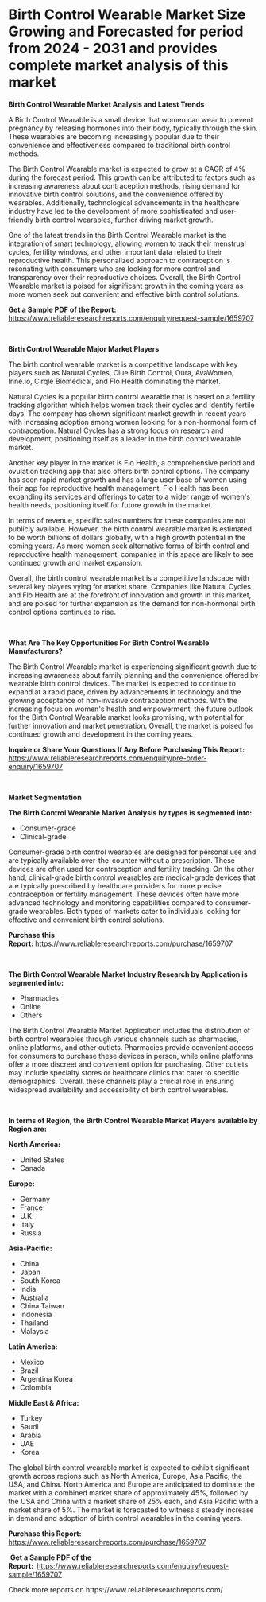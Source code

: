 <p><h1>Birth Control Wearable Market Size Growing and Forecasted for period from 2024 - 2031 and provides complete market analysis of this market</h1></p><p><strong>Birth Control Wearable Market Analysis and Latest Trends</strong></p>
<p><p>A Birth Control Wearable is a small device that women can wear to prevent pregnancy by releasing hormones into their body, typically through the skin. These wearables are becoming increasingly popular due to their convenience and effectiveness compared to traditional birth control methods.</p><p>The Birth Control Wearable market is expected to grow at a CAGR of 4% during the forecast period. This growth can be attributed to factors such as increasing awareness about contraception methods, rising demand for innovative birth control solutions, and the convenience offered by wearables. Additionally, technological advancements in the healthcare industry have led to the development of more sophisticated and user-friendly birth control wearables, further driving market growth.</p><p>One of the latest trends in the Birth Control Wearable market is the integration of smart technology, allowing women to track their menstrual cycles, fertility windows, and other important data related to their reproductive health. This personalized approach to contraception is resonating with consumers who are looking for more control and transparency over their reproductive choices. Overall, the Birth Control Wearable market is poised for significant growth in the coming years as more women seek out convenient and effective birth control solutions.</p></p>
<p><strong>Get a Sample PDF of the Report:&nbsp;</strong> <a href="https://www.reliableresearchreports.com/enquiry/request-sample/1659707">https://www.reliableresearchreports.com/enquiry/request-sample/1659707</a></p>
<p>&nbsp;</p>
<p><strong>Birth Control Wearable Major Market Players</strong></p>
<p><p>The birth control wearable market is a competitive landscape with key players such as Natural Cycles, Clue Birth Control, Oura, AvaWomen, Inne.io, Cirqle Biomedical, and Flo Health dominating the market. </p><p>Natural Cycles is a popular birth control wearable that is based on a fertility tracking algorithm which helps women track their cycles and identify fertile days. The company has shown significant market growth in recent years with increasing adoption among women looking for a non-hormonal form of contraception. Natural Cycles has a strong focus on research and development, positioning itself as a leader in the birth control wearable market.</p><p>Another key player in the market is Flo Health, a comprehensive period and ovulation tracking app that also offers birth control options. The company has seen rapid market growth and has a large user base of women using their app for reproductive health management. Flo Health has been expanding its services and offerings to cater to a wider range of women's health needs, positioning itself for future growth in the market.</p><p>In terms of revenue, specific sales numbers for these companies are not publicly available. However, the birth control wearable market is estimated to be worth billions of dollars globally, with a high growth potential in the coming years. As more women seek alternative forms of birth control and reproductive health management, companies in this space are likely to see continued growth and market expansion.</p><p>Overall, the birth control wearable market is a competitive landscape with several key players vying for market share. Companies like Natural Cycles and Flo Health are at the forefront of innovation and growth in this market, and are poised for further expansion as the demand for non-hormonal birth control options continues to rise.</p></p>
<p>&nbsp;</p>
<p><strong>What Are The Key Opportunities For Birth Control Wearable Manufacturers?</strong></p>
<p><p>The Birth Control Wearable market is experiencing significant growth due to increasing awareness about family planning and the convenience offered by wearable birth control devices. The market is expected to continue to expand at a rapid pace, driven by advancements in technology and the growing acceptance of non-invasive contraception methods. With the increasing focus on women's health and empowerment, the future outlook for the Birth Control Wearable market looks promising, with potential for further innovation and market penetration. Overall, the market is poised for continued growth and development in the coming years.</p></p>
<p><strong>Inquire or Share Your Questions If Any Before Purchasing This Report:</strong> <a href="https://www.reliableresearchreports.com/enquiry/pre-order-enquiry/1659707">https://www.reliableresearchreports.com/enquiry/pre-order-enquiry/1659707</a></p>
<p>&nbsp;</p>
<p><strong>Market Segmentation</strong></p>
<p><strong>The Birth Control Wearable Market Analysis by types is segmented into:</strong></p>
<p><ul><li>Consumer-grade</li><li>Clinical-grade</li></ul></p>
<p><p>Consumer-grade birth control wearables are designed for personal use and are typically available over-the-counter without a prescription. These devices are often used for contraception and fertility tracking. On the other hand, clinical-grade birth control wearables are medical-grade devices that are typically prescribed by healthcare providers for more precise contraception or fertility management. These devices often have more advanced technology and monitoring capabilities compared to consumer-grade wearables. Both types of markets cater to individuals looking for effective and convenient birth control solutions.</p></p>
<p><strong>Purchase this Report:&nbsp;</strong><a href="https://www.reliableresearchreports.com/purchase/1659707">https://www.reliableresearchreports.com/purchase/1659707</a></p>
<p>&nbsp;</p>
<p><strong>The Birth Control Wearable Market Industry Research by Application is segmented into:</strong></p>
<p><ul><li>Pharmacies</li><li>Online</li><li>Others</li></ul></p>
<p><p>The Birth Control Wearable Market Application includes the distribution of birth control wearables through various channels such as pharmacies, online platforms, and other outlets. Pharmacies provide convenient access for consumers to purchase these devices in person, while online platforms offer a more discreet and convenient option for purchasing. Other outlets may include specialty stores or healthcare clinics that cater to specific demographics. Overall, these channels play a crucial role in ensuring widespread availability and accessibility of birth control wearables.</p></p>
<p>&nbsp;</p>
<p><strong>In terms of Region, the Birth Control Wearable Market Players available by Region are:</strong></p>
<p>
    <p> <strong> North America: </strong>
        <ul>
            <li>United States</li>
            <li>Canada</li>
        </ul>
        </p> 
    <p> <strong> Europe: </strong>
        <ul>
            <li>Germany</li>
            <li>France</li>
            <li>U.K.</li>
            <li>Italy</li>
            <li>Russia</li>
        </ul>
        </p> 
    <p> <strong> Asia-Pacific: </strong>
        <ul>
            <li>China</li>
            <li>Japan</li>
            <li>South Korea</li>
            <li>India</li>
            <li>Australia</li>
            <li>China Taiwan</li>
            <li>Indonesia</li>
            <li>Thailand</li>
            <li>Malaysia</li>
        </ul>
        </p> 
    <p> <strong> Latin America: </strong>
        <ul>
            <li>Mexico</li>
            <li>Brazil</li>
            <li>Argentina Korea</li>
            <li>Colombia</li>
        </ul>
        </p> 
    <p> <strong> Middle East & Africa: </strong>
        <ul>
            <li>Turkey</li>
            <li>Saudi</li>
            <li>Arabia</li>
            <li>UAE</li>
            <li>Korea</li>
        </ul>
    </p>
    </p>
<p><p>The global birth control wearable market is expected to exhibit significant growth across regions such as North America, Europe, Asia Pacific, the USA, and China. North America and Europe are anticipated to dominate the market with a combined market share of approximately 45%, followed by the USA and China with a market share of 25% each, and Asia Pacific with a market share of 5%. The market is forecasted to witness a steady increase in demand and adoption of birth control wearables in the coming years.</p></p>
<p><strong>Purchase this Report: </strong><a href="https://www.reliableresearchreports.com/purchase/1659707">https://www.reliableresearchreports.com/purchase/1659707</a></p>
<p>&nbsp;<strong>Get a Sample PDF of the Report:&nbsp;&nbsp;</strong><a href="https://www.reliableresearchreports.com/enquiry/request-sample/1659707">https://www.reliableresearchreports.com/enquiry/request-sample/1659707</a></p>
<p><strong></strong></p>
<p>Check more reports on https://www.reliableresearchreports.com/</p>